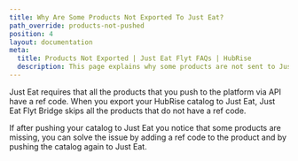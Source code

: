 ```yaml
---
title: Why Are Some Products Not Exported To Just Eat?
path_override: products-not-pushed
position: 4
layout: documentation
meta:
  title: Products Not Exported | Just Eat Flyt FAQs | HubRise
  description: This page explains why some products are not sent to Just Eat when you push the catalog to the platform.
---
```


Just Eat requires that all the products that you push to the platform via API have a ref code. When you export your HubRise catalog to Just Eat, Just Eat Flyt Bridge skips all the products that do not have a ref code.

If after pushing your catalog to Just Eat you notice that some products are missing, you can solve the issue by adding a ref code to the product and by pushing the catalog again to Just Eat.
